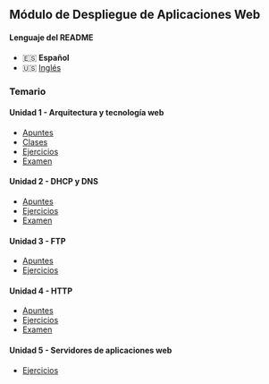 ## Módulo de Despliegue de Aplicaciones Web

#### Lenguaje del README

-   🇪🇸 **Español**
-   🇺🇸 [Inglés](./README-en.md)

### Temario

#### Unidad 1 - Arquitectura y tecnología web

-   [Apuntes](./unidad1-arquitectura_y_tecnologia_web/apuntes/)
-   [Clases](./unidad1-arquitectura_y_tecnologia_web/clases/)
-   [Ejercicios](./unidad1-arquitectura_y_tecnologia_web/ejercicios/)
-   [Examen](./unidad1-arquitectura_y_tecnologia_web/examen/)

#### Unidad 2 - DHCP y DNS

-   [Apuntes](./unidad2-dhcp_y_dns/apuntes/)
-   [Ejercicios](./unidad2-dhcp_y_dns/ejercicios/)
-   [Examen](./unidad2-dhcp_y_dns/examen/)

#### Unidad 3 - FTP

-   [Apuntes](./unidad3-ftp/apuntes/)
-   [Ejercicios](./unidad3-ftp/ejercicios/)

#### Unidad 4 - HTTP

-   [Apuntes](./unidad4-http/apuntes/)
-   [Ejercicios](./unidad4-http/ejercicios/)
-   [Examen](./unidad4-http/examen/)

#### Unidad 5 - Servidores de aplicaciones web

-   [Ejercicios](./unidad5-servidores_de_aplicaciones_web/ejercicios/)
